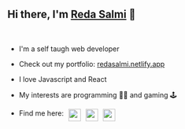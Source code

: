 ## Hi there, I'm [Reda Salmi](https://redasalmi.netlify.app/) 👋

<br />

- I'm a self taugh web developer

- Check out my portfolio: [redasalmi.netlify.app](https://redasalmi.netlify.app/)

- I love Javascript and React

- My interests are programming 👨‍💻 and gaming 🕹️

- <p style="display: flex; gap: 10px;">Find me here:
    <a href="https://www.linkedin.com/in/reda-salmi-424a30168/"><img width="25px" src="https://cdn.jsdelivr.net/gh/devicons/devicon/icons/linkedin/linkedin-original.svg" /></a>
    <a href="https://twitter.com/redsalmi"><img width="25px" src="https://cdn.jsdelivr.net/gh/devicons/devicon/icons/twitter/twitter-original.svg" /></a>
    <a href="mailto:reda.salmi.elt@gmail.com"><img width="25px" src="https://cdn.jsdelivr.net/gh/devicons/devicon/icons/google/google-plain.svg" /></a>
  </p>
